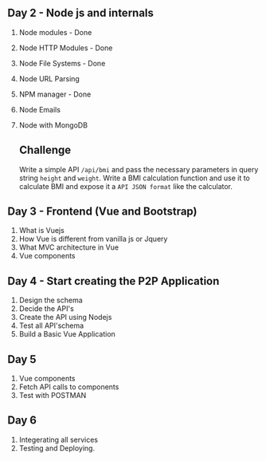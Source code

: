 
## Day 2 - Node js and internals

1. Node modules - Done
2. Node HTTP Modules - Done
3. Node File Systems - Done
4. Node URL Parsing
5. NPM manager - Done
6. Node Emails
7. Node with MongoDB

    ## Challenge
    Write a simple API `/api/bmi` and pass the necessary parameters in query string 
    `height` and `weight`. Write a BMI calculation function and use it to calculate
    BMI and expose it a `API JSON format` like the calculator.


## Day 3  - Frontend (Vue and Bootstrap)
1. What is Vuejs
2. How Vue is different from vanilla js or Jquery
3. What MVC architecture in Vue
4. Vue components

## Day 4 - Start creating the P2P Application
1. Design the schema
2. Decide the API's 
3. Create the API using Nodejs
4. Test all API'schema
5. Build a Basic Vue Application

## Day 5 
1. Vue components
2. Fetch API calls to components
3. Test with POSTMAN

## Day 6
1. Integerating all services
2. Testing and Deploying. 







